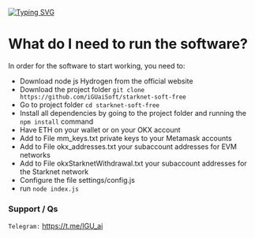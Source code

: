 [![Typing SVG](https://readme-typing-svg.demolab.com?font=Raleway&size=25&pause=1000&color=09F702&width=435&lines=Soft+for+StarkNet+retrodrop)](https://git.io/typing-svg)

# What do I need to run the software?
In order for the software to start working, you need to:
- Download node js Hydrogen from the official website
- Download the project folder `git clone https://github.com/iGUaiSoft/starknet-soft-free`
- Go to project folder `cd starknet-soft-free`
- Install all dependencies by going to the project folder and running the `npm install` command
- Have ETH on your wallet or on your OKX account
- Add to File mm_keys.txt private keys to your Metamask accounts
- Add to File okx_addresses.txt your subaccount addresses for EVM networks
- Add to File okxStarknetWithdrawal.txt your subaccount addresses for the Starknet network
- Configure the file settings/config.js
- run `node index.js`


### Support / Qs
`Telegram:` https://t.me/IGU_ai
